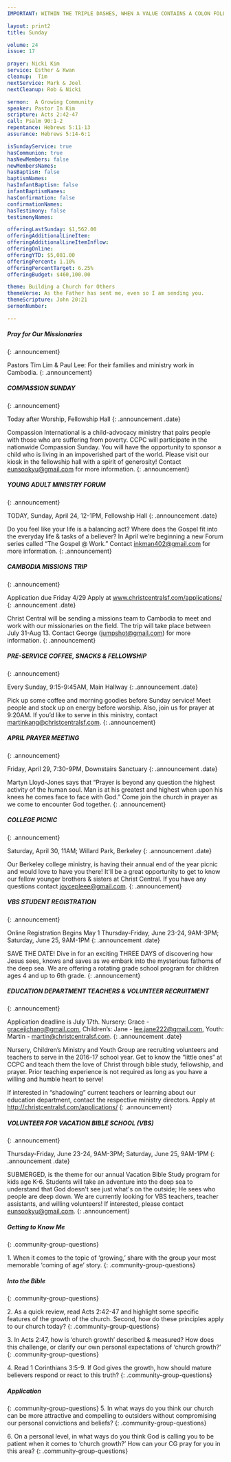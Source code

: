 ```yaml
---
IMPORTANT: WITHIN THE TRIPLE DASHES, WHEN A VALUE CONTAINS A COLON FOLLOWED BY A SPACE, YOU MUST USE &#58; INSTEAD OF THE COLON

layout: print2
title: Sunday

volume: 24
issue: 17

prayer: Nicki Kim
service: Esther & Kwan
cleanup:  Tim
nextService: Mark & Joel
nextCleanup: Rob & Nicki

sermon:  A Growing Community
speaker: Pastor In Kim
scripture: Acts 2:42-47
call: Psalm 90:1-2 
repentance: Hebrews 5:11-13
assurance: Hebrews 5:14-6:1

isSundayService: true
hasCommunion: true
hasNewMembers: false
newMembersNames: 
hasBaptism: false
baptismNames:
hasInfantBaptism: false
infantBaptismNames:
hasConfirmation: false
confirmationNames:
hasTestimony: false
testimonyNames:

offeringLastSunday: $1,562.00
offeringAdditionalLineItem:
offeringAdditionalLineItemInflow:
offeringOnline:
offeringYTD: $5,081.00
offeringPercent: 1.10%
offeringPercentTarget: 6.25%
offeringBudget: $460,100.00

theme: Building a Church for Others
themeVerse: As the Father has sent me, even so I am sending you.
themeScripture: John 20:21
sermonNumber:

---
```


##### Pray for Our Missionaries
{: .announcement}

Pastors Tim Lim & Paul Lee: For their families and ministry work in Cambodia.
{: .announcement}

##### COMPASSION SUNDAY
{: .announcement}

Today after Worship, Fellowship Hall
{: .announcement .date}

Compassion International is a child-advocacy ministry that pairs  people with those who are suffering from poverty. CCPC will participate in the nationwide Compassion Sunday. You will have the opportunity to sponsor a child who is living in an impoverished part of the world.  Please visit our kiosk in the fellowship hall with a spirit of generosity! Contact eunsookyu@gmail.com for more information. 
{: .announcement}

##### YOUNG ADULT MINISTRY FORUM
{: .announcement}

TODAY, Sunday, April 24, 12-1PM, Fellowship Hall 
{: .announcement .date}

Do you feel like your life is a balancing act? Where does the Gospel fit into the everyday life & tasks of a believer? In April we’re beginning a new Forum series called “The Gospel @ Work.” Contact inkman402@gmail.com for more information.
{: .announcement}

##### CAMBODIA MISSIONS TRIP
{: .announcement}

Application due Friday 4/29
Apply at www.christcentralsf.com/applications/ 
{: .announcement .date}

Christ Central will be sending a missions team to Cambodia to meet and work with our missionaries on the field. The trip will take place between July 31-Aug 13. Contact George (jumpshot@gmail.com) for more information. 
{: .announcement}

##### PRE-SERVICE COFFEE, SNACKS & FELLOWSHIP
{: .announcement}

Every Sunday, 9:15-9:45AM, Main Hallway
{: .announcement .date}

Pick up some coffee and morning goodies before Sunday service! Meet people and stock up on energy before worship. Also, join us for prayer at 9:20AM.  If you’d like to serve in this ministry, contact martinkang@christcentralsf.com.
{: .announcement}

##### APRIL PRAYER MEETING
{: .announcement}

Friday, April 29, 7:30-9PM, Downstairs Sanctuary 
{: .announcement .date}

Martyn Lloyd-Jones says that “Prayer is beyond any question the highest activity of the human soul. Man is at his greatest and highest when upon his knees he comes face to face with God.”  Come join the church in prayer as we come to encounter God together.
{: .announcement}

##### COLLEGE PICNIC
{: .announcement}

Saturday, April 30, 11AM; Willard Park, Berkeley
{: .announcement .date}

Our Berkeley college ministry, is having their annual end of the year picnic and would love to have you there! It'll be a great opportunity to get to know our fellow younger brothers & sisters at Christ Central. If you have any questions contact joycepleee@gmail.com. 
{: .announcement}

##### VBS STUDENT REGISTRATION
{: .announcement}

Online Registration Begins May 1
Thursday-Friday, June 23-24, 9AM-3PM; Saturday, June 25, 9AM-1PM
{: .announcement .date}

SAVE THE DATE! Dive in for an exciting THREE DAYS of discovering how Jesus sees, knows and saves as we embark into the mysterious fathoms of the deep sea. We are offering a rotating grade school program for children ages 4 and up to 6th grade.
{: .announcement}

##### EDUCATION DEPARTMENT TEACHERS & VOLUNTEER RECRUITMENT
{: .announcement}

Application deadline is July 17th. Nursery: Grace - gracejichang@gmail.com, Children’s: Jane - lee.jane222@gmail.com, Youth: Martin - martin@christcentralsf.com.
{: .announcement .date}

Nursery, Children’s Ministry and Youth Group are recruiting volunteers and teachers to serve in the 2016-17 school year. Get to know the “little ones” at CCPC and teach them the love of Christ through bible study, fellowship, and prayer. Prior teaching experience is not required as long as you have a willing and humble heart to serve!  

If interested in “shadowing” current teachers or learning about our education department, contact the respective ministry directors. Apply at http://christcentralsf.com/applications/ 
{: .announcement}

##### VOLUNTEER FOR VACATION BIBLE SCHOOL (VBS)
{: .announcement}

Thursday-Friday, June 23-24, 9AM-3PM; Saturday, June 25, 9AM-1PM
{: .announcement .date}

SUBMERGED, is the theme for our annual Vacation Bible Study program for kids age K-6.  Students will take an adventure into the deep sea to understand that God doesn't see just what's on the outside; He sees who people are deep down. We are currently looking for VBS teachers, teacher assistants, and willing volunteers! If interested, please contact eunsookyu@gmail.com.
{: .announcement}

##### Getting to Know Me
{: .community-group-questions}

1\.  When it comes to the topic of ‘growing,’ share with the group your most memorable ‘coming of age’ story.
{: .community-group-questions}

##### Into the Bible
{: .community-group-questions}

2\.  As a quick review, read Acts 2:42-47 and highlight some specific features of the growth of the church. Second, how do these principles apply to our church today?
{: .community-group-questions}

3\.  In Acts 2:47, how is ‘church growth’ described & measured? How does this challenge, or clarify our own personal expectations of ‘church growth?’
{: .community-group-questions}

4\.  Read 1 Corinthians 3:5-9. If God gives the growth, how should mature believers respond or react to this truth? 
{: .community-group-questions}

##### Application
{: .community-group-questions}
5\.  In what ways do you think our church can be more attractive and compelling to outsiders without compromising our personal convictions and beliefs?
{: .community-group-questions}

6\.  On a personal level, in what ways do you think God is calling you to be patient when it comes to ‘church growth?’ How can your CG pray for you in this area?
{: .community-group-questions}
